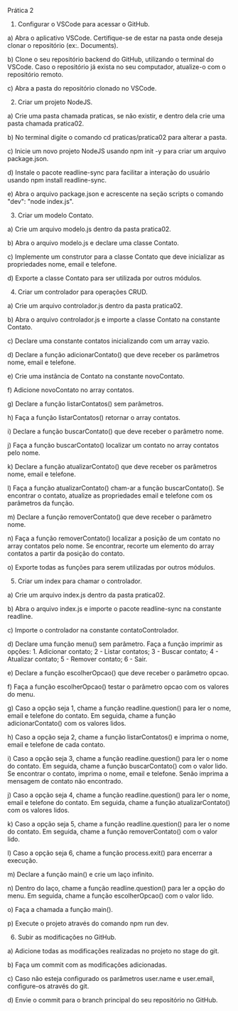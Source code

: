 Prática 2

1. Configurar o VSCode para acessar o GitHub.

a) Abra o aplicativo VSCode. Certifique-se de estar na pasta onde deseja clonar o repositório (ex:. Documents).

b) Clone o seu repositório backend do GitHub, utilizando o terminal do VSCode. Caso o repositório já exista no seu computador, atualize-o com o repositório remoto.  

c) Abra a pasta do repositório clonado no VSCode.


2. Criar um projeto NodeJS.

a) Crie uma pasta chamada praticas, se não existir, e dentro dela crie uma pasta chamada pratica02.

b) No terminal digite o comando cd praticas/pratica02 para alterar a pasta.

c) Inicie um novo projeto NodeJS usando npm init -y para criar um arquivo package.json.

d) Instale o pacote readline-sync para facilitar a interação do usuário usando npm install readline-sync.

e) Abra o arquivo package.json e acrescente na seção scripts o comando "dev": "node index.js".


3. Criar um modelo Contato.

a) Crie um arquivo modelo.js dentro da pasta pratica02.

b) Abra o arquivo modelo.js e declare uma classe Contato.

c) Implemente um construtor para a classe Contato que deve inicializar as propriedades nome, email e telefone.

d) Exporte a classe Contato para ser utilizada por outros módulos. 


4. Criar um controlador para operações CRUD.

a) Crie um arquivo controlador.js dentro da pasta pratica02.

b) Abra o arquivo controlador.js e importe a classe Contato na constante Contato.

c) Declare uma constante contatos inicializando com um array vazio.

d) Declare a função adicionarContato() que deve receber os parâmetros nome, email e telefone.

e) Crie uma instância de Contato na constante novoContato.

f) Adicione novoContato no array contatos.

g) Declare a função listarContatos() sem parâmetros. 

h) Faça a função listarContatos() retornar o array contatos.

i) Declare a função buscarContato() que deve receber o parâmetro nome.

j) Faça a função buscarContato() localizar um contato no array contatos pelo nome.

k) Declare a função atualizarContato() que deve receber os parâmetros nome, email e telefone.

l) Faça a função atualizarContato() cham-ar a função buscarContato(). Se encontrar o contato, atualize as propriedades email e telefone com os parâmetros da função.

m) Declare a função removerContato() que deve receber o parâmetro nome.

n) Faça a função removerContato() localizar a posição de um contato no array contatos pelo nome. Se encontrar, recorte um elemento do array contatos a partir da posição do contato.

o) Exporte todas as funções para serem utilizadas por outros módulos. 


5. Criar um index para chamar o controlador.

a) Crie um arquivo index.js dentro da pasta pratica02.

b) Abra o arquivo index.js e importe o pacote readline-sync na constante readline.

c) Importe o controlador na constante contatoControlador.

d) Declare uma função menu() sem parâmetro. Faça a função imprimir as opções: 1. Adicionar contato; 2 - Listar contatos; 3 - Buscar contato; 4 - Atualizar contato; 5 - Remover contato; 6 - Sair.

e) Declare a função escolherOpcao() que deve receber o parâmetro opcao.

f) Faça a função escolherOpcao() testar o parâmetro opcao com os valores do menu.

g) Caso a opção seja 1, chame a função readline.question() para ler o nome, email e telefone do contato. Em seguida, chame a função adicionarContato() com os valores lidos.

h) Caso a opção seja 2, chame a função listarContatos() e imprima o nome, email e telefone de cada contato.

i) Caso a opção seja 3, chame a função readline.question() para ler o nome do contato. Em seguida, chame a função buscarContato() com o valor lido. Se encontrar o contato, imprima o nome, email e telefone. Senão imprima a mensagem de contato não encontrado.

j) Caso a opção seja 4, chame a função readline.question() para ler o nome, email e telefone do contato. Em seguida, chame a função atualizarContato() com os valores lidos.

k) Caso a opção seja 5, chame a função readline.question() para ler o nome do contato. Em seguida, chame a função removerContato() com o valor lido.

l) Caso a opção seja 6, chame a função process.exit() para encerrar a execução.

m) Declare a função main() e crie um laço infinito. 

n) Dentro do laço, chame a função readline.question() para ler a opção do menu. Em seguida, chame a função escolherOpcao() com o valor lido.

o) Faça a chamada a função main().

p) Execute o projeto através do comando npm run dev.


6. Subir as modificações no GitHub.

a) Adicione todas as modificações realizadas no projeto no stage do git.

b) Faça um commit com as modificações adicionadas.

c) Caso não esteja configurado os parâmetros user.name e user.email, configure-os através do git.

d) Envie o commit para o branch principal do seu repositório no GitHub.